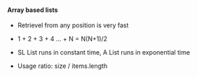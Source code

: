#### Array based lists
 - Retrievel from any position is very fast
 
 - 1 + 2 + 3 + 4 ... + N = N(N+1)/2

 - SL List runs in constant time, A List runs in exponential time

 - Usage ratio: size / items.length